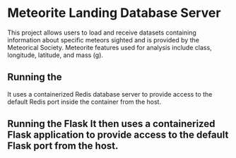 # Meteorite Landing Database Server
This project allows users to load and receive datasets containing information about specific meteors sighted and is provided by the Meteorical Society. Meteorite features used for analysis include class, longitude, latitude, and mass (g). 
## Running the 
It uses a containerized Redis database server to provide access to the default Redis port inside the container from the host. 

## Running the Flask It then uses a containerized Flask application to provide access to the default Flask port from the host. 
